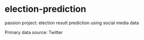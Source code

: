 # election-prediction
passion project: election result prediction using social media data

Primary data source: Twitter
